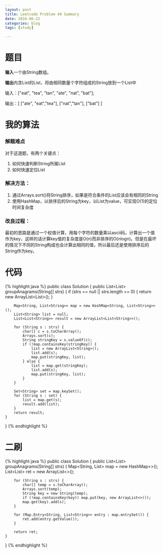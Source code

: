 ```yaml
---
layout: post
title: Leetcode Problem 49 Summary
date: 2016-06-22
categories: blog
tags: [study]

---
```


# 题目

**输入**一个由String数组。

**输出**内含List的List，将由相同数量个字符组成的String放到一个List中

输入：["eat", "tea", "tan", "ate", "nat", "bat"];

输出：[
  ["ate", "eat","tea"],
  ["nat","tan"],
  ["bat"]
]

# 我的算法

### 解题难点

对于这道题，有两个关键点：

1. 如何快速判断String所属List
2. 如何快速定位List

### 解决方法：

1. 通过Arrays.sort()将String排序，如果是符合条件的List应该会有相同的String
2. 使用HashMap，以排序后的String为key，以List为value，可实现O(1)的定位时间复杂度

### 改良过程：

最初的思路是通过一个权值计算，用每个字符的数量乘以ascii码，计算出一个值作为key，这样的话计算key值的复杂度是O(n)而非排序的O(nlogn)。但是在最坏的情况下不同的String构成也会计算出相同的值，所以最后还是使用排序后的String作为key。

# 代码

{% highlight java %}
public class Solution {
    public List<List<String>> groupAnagrams(String[] strs) {
        if (strs == null || strs.length == 0) {
            return new ArrayList<List<String>>();
        }
        
        Map<String, List<String>> map = new HashMap<String, List<String>>();
        List<String> list = null;
        List<List<String>> result = new ArrayList<List<String>>();
        
        for (String s : strs) {
            char[] c = s.toCharArray();
            Arrays.sort(c);
            String stringKey = s.valueOf(c);
            if (!map.containsKey(stringKey)) {
                list = new ArrayList<String>();
                list.add(s);
                map.put(stringKey, list);
            } else {
                list = map.get(stringKey);
                list.add(s);
                map.put(stringKey, list);
            }
        }
        
        Set<String> set = map.keySet();
        for (String s : set) {
            list = map.get(s);
            result.add(list);
        }
        return result;
    }
}
{% endhighlight %}

# 二刷

{% highlight java %}
public class Solution {
    public List<List<String>> groupAnagrams(String[] strs) {
        Map<String, List<String>> map = new HashMap<>();
        List<List<String>> ret = new ArrayList<>();
        
        for (String s : strs) {
            char[] temp = s.toCharArray();
            Arrays.sort(temp);
            String key = new String(temp);
            if (!map.containsKey(key)) map.put(key, new ArrayList<>());
            map.get(key).add(s);
        }
        
        for (Map.Entry<String, List<String>> entry : map.entrySet()) {
            ret.add(entry.getValue());
        }
        
        return ret;
    }
}
{% endhighlight %}